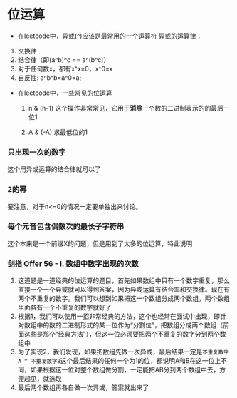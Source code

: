 # 位运算
+ 在leetcode中，异或(^)应该是最常用的一个运算符
异或的运算律：
1. 交换律
2. 结合律（即(a^b)^c == a^(b^c)）
3. 对于任何数x，都有x^x=0，x^0=x
4. 自反性:  a^b^b=a^0=a;

+ 在leetcode中，一些常见的位运算

  1. n & (n-1) 这个操作非常常见，它用于**消除**一个数的二进制表示的的最后一位1

  2. A & (-A) 求最低位的1

### 只出现一次的数字
这个用异或运算的结合律就可以了


### 2的幂
要注意，对于n<=0的情况一定要单独出来讨论。


### 每个元音包含偶数次的最长子字符串
这个本来是一个前缀X的问题，但是用到了太多的位运算，特此说明

### [剑指 Offer 56 - I. 数组中数字出现的次数](https://leetcode-cn.com/problems/shu-zu-zhong-shu-zi-chu-xian-de-ci-shu-lcof/)

1. 这道题是一道经典的位运算的题目，首先如果数组中只有一个数字重复，那么直接一个一个异或就可以得到答案，因为异或运算有结合率和交换律。现在有两个不重复的数字。我们可以想到如果把这一个数组分成两个数组，两个数组里面各有一个不重复的数字就好了
2. 根据1，我们可以使用一招非常经典的方法，这个也经常在面试中出现，即针对数组中的数的二进制形式的某一位作为“分割位”，把数组分成两个数组（前面这些是那个“经典方法”），但这一位必须要把两个不重复的数字分到两个数组中
3. 为了实现2，我们发现，如果把数组先做一次异或，最后结果一定是`不重复数字A ^ 不重复数字B`这个最后结果的任何一个为1的位，都说明A和B在这一位上不同，如果根据这一位对整个数组做分割，一定能把AB分到两个数组中去，方便起见，就选取
4. 最后两个数组再各自做一次异或，答案就出来了
